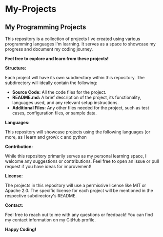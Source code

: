# My-Projects
## My Programming Projects

This repository is a collection of projects I've created using various programming languages I'm learning. It serves as a space to showcase my progress and document my coding journey.

**Feel free to explore and learn from these projects!**

**Structure:**

Each project will have its own subdirectory within this repository. The subdirectory will ideally contain the following:

* **Source Code:** All the code files for the project.
* **README.md:** A brief description of the project, its functionality, languages used, and any relevant setup instructions.
* **Additional Files:** Any other files needed for the project, such as test cases, configuration files, or sample data.

**Languages:**

This repository will showcase projects using the following languages (or more, as I learn and grow):
c and python

**Contribution:**

While this repository primarily serves as my personal learning space, I welcome any suggestions or contributions. Feel free to open an issue or pull request if you have ideas for improvement!

**License:**

The projects in this repository will use a permissive license like MIT or Apache 2.0.  The specific license for each project will be mentioned in the respective subdirectory's README.

**Contact:**

Feel free to reach out to me with any questions or feedback!  You can find my contact information on my GitHub profile.

**Happy Coding!**

